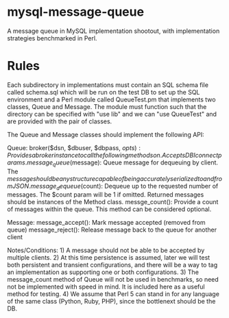 mysql-message-queue
===================

A message queue in MySQL implementation shootout, with implementation
strategies benchmarked in Perl.

Rules
=====

Each subdirectory in implementations must contain an SQL schema file
called schema.sql which will be run on the test DB to set up the SQL
environment and a Perl module called QueueTest.pm that implements two
classes, Queue and Message. The module must function such that the
directory can be specified with "use lib" and we can "use QueueTest"
and are provided with the pair of classes.

The Queue and Message classes should implement the following API:

Queue:
    broker($dsn, $dbuser, $dbpass, $opts):
        Provides a broker instance to call the following methods on.
        Accepts DBI connect params.
    message_queue($message):
        Queue message for dequeuing by client. The $message should be
        any structure capable of being accurately serialized to and from
        JSON.
    message_dequeue($count):
        Dequeue up to the requested number of messages.  The $count param
        will be 1 if omitted.  Returned messages should be instances of
        the Method class.
    messge_count():
        Provide a count of messages within the queue.  This method can be
        considered optional.

Message:
    message_accept():
        Mark message accepted (removed from queue)
    message_reject():
        Release message back to the queue for another client

Notes/Conditions:
    1) A message should not be able to be accepted by multiple clients.
    2) At this time persistence is assumed, later we will test both
       persistent and transient configurations, and there will be a way
       to tag an implementation as supporting one or both configurations.
    3) The message_count method of Queue will not be used in benchmarks,
       so need not be implemented with speed in mind. It is included here
       as a useful method for testing.
    4) We assume that Perl 5 can stand in for any language of the same
       class (Python, Ruby, PHP), since the bottlenext should be the DB.

